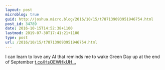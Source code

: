 ```yaml
---
layout: post
microblog: true
guid: http://joshua.micro.blog/2016/10/15/t787139093951946754.html
post_id: 34789
date: 2016-10-15T14:52:38+1100
lastmod: 2019-07-30T17:41:21+1100
type: post
url: /2016/10/15/t787139093951946754.html
---
```

I can learn to love any AI that reminds me to wake Green Day up at the end of September [t.co/HsOEWHkUH...](https://t.co/HsOEWHkUHR)
